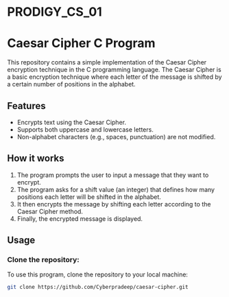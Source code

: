 # PRODIGY_CS_01
# Caesar Cipher C Program

This repository contains a simple implementation of the Caesar Cipher encryption technique in the C programming language. The Caesar Cipher is a basic encryption technique where each letter of the message is shifted by a certain number of positions in the alphabet.

## Features
- Encrypts text using the Caesar Cipher.
- Supports both uppercase and lowercase letters.
- Non-alphabet characters (e.g., spaces, punctuation) are not modified.

## How it works
1. The program prompts the user to input a message that they want to encrypt.
2. The program asks for a shift value (an integer) that defines how many positions each letter will be shifted in the alphabet.
3. It then encrypts the message by shifting each letter according to the Caesar Cipher method.
4. Finally, the encrypted message is displayed.

## Usage

### Clone the repository:
To use this program, clone the repository to your local machine:
```bash
git clone https://github.com/Cyberpradeep/caesar-cipher.git
